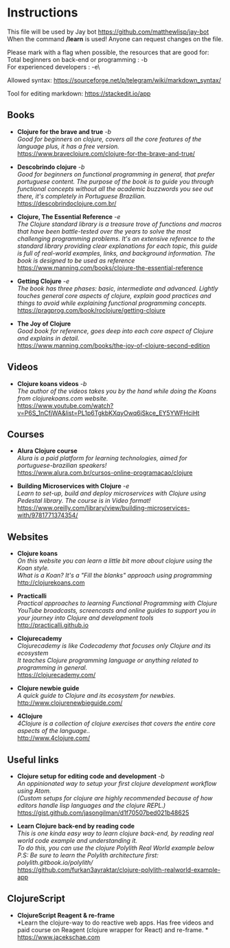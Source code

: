
# Instructions

This file will be used by Jay bot https://github.com/matthewlisp/jay-bot
When the command **/learn** is used! Anyone can request changes on the file.

Please mark with a flag when possible, the resources that are good for:\
Total beginners on back-end or programming : -b\
For experienced developers                 : -e\

Allowed syntax: https://sourceforge.net/p/telegram/wiki/markdown_syntax/

Tool for editing markdown: https://stackedit.io/app

Books
------------------
- **Clojure for the brave and true** *-b* \
*Good for beginners on clojure, covers all the core features of the language plus, it has a free version.* \
<https://www.braveclojure.com/clojure-for-the-brave-and-true/>

- **Descobrindo clojure** *-b* \
*Good for beginners on functional programming in general, that prefer portuguese content. The purpose of the book is to guide you through functional concepts without all the academic buzzwords you see out there, it's completely in Portuguese Brazilian.* \
<https://descobrindoclojure.com.br/>

- **Clojure, The Essential Reference** *-e* \
*The Clojure standard library is a treasure trove of functions and macros that have been battle-tested over the years to solve the most challenging programming problems. It's an extensive reference to the standard library providing clear explanations for each topic, this guide is full of real-world examples, links, and background information. The book is designed to be used as reference* \
<https://www.manning.com/books/clojure-the-essential-reference>

- **Getting Clojure** *-e* \
*The book has three phases: basic, intermediate and advanced. Lightly touches general core aspects of clojure, explain good practices and things to avoid while explaining functional programming concepts.* \
<https://pragprog.com/book/roclojure/getting-clojure>

- **The Joy of Clojure**  \
*Good book for reference, goes deep into each core aspect of Clojure and explains in detail.* \
<https://www.manning.com/books/the-joy-of-clojure-second-edition>

Videos
------------------
- **Clojure koans videos** *-b* \
*The author of the videos takes you by the hand while doing the Koans from clojurekoans.com website.* \
<https://www.youtube.com/watch?v=P6S_1nCfjWA&list=PL1p6TgkbKXqyOwq6iSkce_EY5YWFHciHt>

Courses
------------------
- **Alura Clojure course** \
*Alura is a paid platform for learning technologies, aimed for portuguese-brazilian speakers!* \
<https://www.alura.com.br/cursos-online-programacao/clojure>

- **Building Microservices with Clojure** *-e* \
*Learn to set-up, build and deploy microservices with Clojure using Pedestal library. The course is in Video format!* \
<https://www.oreilly.com/library/view/building-microservices-with/9781771374354/>

Websites
------------------
- **Clojure koans** \
*On this website you can learn a little bit more about clojure using the Koan style. \
What is a Koan? It's a "Fill the blanks" approach using programming* \
<http://clojurekoans.com>

- **Practicalli** \
*Practical approaches to learning Functional Programming with Clojure \
YouTube broadcasts, screencasts and online guides to support you in your journey into Clojure and development tools* \
<http://practicalli.github.io>

- **Clojurecademy** \
*Clojurecademy is like Codecademy that focuses only Clojure and its ecosystem \
It teaches Clojure programming language or anything related to programming in general.* \
<https://clojurecademy.com/>

- **Clojure newbie guide** \
*A quick guide to Clojure and its ecosystem for newbies.* \
<http://www.clojurenewbieguide.com/>

- **4Clojure** \
*4Clojure is a collection of clojure exercises that covers the entire core aspects of the language..* \
<http://www.4clojure.com/>

Useful links
------------------
- **Clojure setup for editing code and development** *-b* \
*An oppinionated way to setup your first clojure development workflow using Atom. \
(Custom setups for clojure are highly recommended because of how editors handle lisp languages and the clojure REPL.)* \
<https://gist.github.com/jasongilman/d1f70507bed021b48625>

- **Learn Clojure back-end by reading code** \
*This is one kinda easy way to learn clojure back-end, by reading real world code example and understanding it. \
To do this, you can use the clojure Polylith Real World example below \
P.S: Be sure to learn the Polylith architecture first: polylith.gitbook.io/polylith/* \
<https://github.com/furkan3ayraktar/clojure-polylith-realworld-example-app>

ClojureScript
------------------
- **ClojureScript Reagent & re-frame** \
*Learn the clojure-way to do reactive web apps. Has free videos and paid course on Reagent (clojure wrapper for React) and re-frame. * \
<https://www.jacekschae.com>

